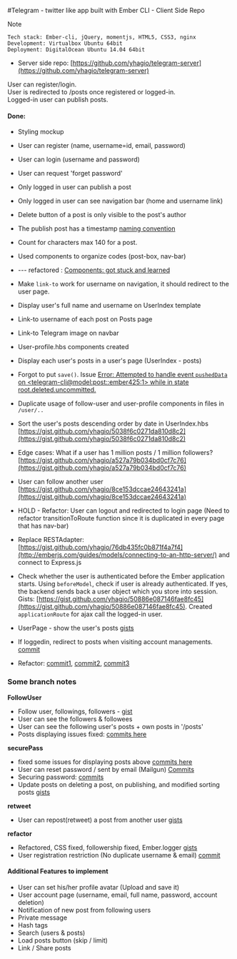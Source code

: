 #Telegram - twitter like app built with Ember CLI - Client Side Repo

Note
```
Tech stack: Ember-cli, jQuery, momentjs, HTML5, CSS3, nginx
Development: Virtualbox Ubuntu 64bit
Deployment: DigitalOcean Ubuntu 14.04 64bit
```

* Server side repo: [https://github.com/yhagio/telegram-server](https://github.com/yhagio/telegram-server)

User can register/login. <br>
User is redirected to /posts once registered or logged-in. <br>
Logged-in user can publish posts. <br>

#### Done: 
* Styling mockup
* User can register (name, username=id, email, password)
* User can login (username and password)
* User can request 'forget password'

* Only logged in user can publish a post
* Only logged in user can see navigation bar (home and username link)
* Delete button of a post is only visible to the post's author
* The publish post has a timestamp [naming convention](https://gist.github.com/yhagio/129ec15371c60a2741ce)
* Count for characters max 140 for a post.

* Used components to organize codes (post-box, nav-bar)
* --- refactored : [Components: got stuck and learned](https://gist.github.com/yhagio/2829c2ca73291003abab)

* Make `link-to` work for username on navigation, it should redirect to the user page.
* Display user's full name and username on UserIndex template
* Link-to username of each post on Posts page
* Link-to Telegram image on navbar

* User-profile.hbs components created
* Display each user's posts in a user's page (UserIndex - posts)
* Forgot to put `save()`. Issue [Error: Attempted to handle event `pushedData` on <telegram-cli@model:post::ember425:1> while in state root.deleted.uncommitted.](https://gist.github.com/yhagio/080d8af5e8b9c3d027a3/edit)

* Duplicate usage of follow-user and user-profile components in files in `/user/..`
* Sort the user's posts descending order by date in UserIndex.hbs [https://gist.github.com/yhagio/5038f6c0271da810d8c2](https://gist.github.com/yhagio/5038f6c0271da810d8c2)
* Edge cases: What if a user has 1 million posts / 1 million followers? [https://gist.github.com/yhagio/a527a79b034bd0cf7c76](https://gist.github.com/yhagio/a527a79b034bd0cf7c76)

* User can follow another user [https://gist.github.com/yhagio/8ce153dccae24643241a](https://gist.github.com/yhagio/8ce153dccae24643241a)

* HOLD - Refactor: User can logout and redirected to login page (Need to refactor transitionToRoute function since it is duplicated in every page that has nav-bar)
* Replace RESTAdapter: [https://gist.github.com/yhagio/76db435fc0b871f4a7f4](http://emberjs.com/guides/models/connecting-to-an-http-server/) and connect to Express.js

* Check whether the user is authenticated before the Ember application starts. Using `beforeModel`, check if user is already authenticated. If yes, the backend sends back a user object which you store into session. Gists: [https://gist.github.com/yhagio/50886e087146fae8fc45](https://gist.github.com/yhagio/50886e087146fae8fc45). Created `applicationRoute` for ajax call the logged-in user.

* UserPage - show the user's posts [gists](https://gist.github.com/yhagio/d5670c8d7ef4b41be795)

* If loggedin, redirect to posts when visiting account managements. [commit](https://github.com/yhagio/telegram-cli/commit/9e7809de6a6a5ee56a2902e1c3b596d322ce0a45)
* Refactor: [commit1](https://github.com/yhagio/telegram-cli/commit/75ac8047cab95e26017909851974cdc785e5705a), [commit2](https://github.com/yhagio/telegram-cli/commit/ac9e0be21b46424ab3a492ef58922a6810a49b10), [commit3](https://github.com/yhagio/telegram-cli/commit/641ca3dcbca9ac04cefb2a5442af5ebc250dcb3c)

### Some branch notes

**FollowUser**
* Follow user, followings, followers - [gist](https://gist.github.com/yhagio/214f0a60d4059cd51a08)
* User can see the followers & followees
* User can see the following user's posts + own posts in '/posts'
* Posts displaying issues fixed: [commits here](https://gist.github.com/yhagio/9224cccb652a9a106096)

**securePass**
* fixed some issues for displaying posts above [commits here](https://gist.github.com/yhagio/9224cccb652a9a106096)
* User can reset password / sent by email (Mailgun) [Commits](https://gist.github.com/yhagio/9c6ac9f185bea1dca5b8)
* Securing password: [commits](https://gist.github.com/yhagio/4eb3ee7309231cdd4017)
* Update posts on deleting a post, on publishing, and modified sorting posts [gists](https://gist.github.com/yhagio/d71d881bf48c5dd88619)

**retweet**
* User can repost(retweet) a post from another user [gists](https://gist.github.com/yhagio/db981b7853d6d02477a1)

**refactor**
* Refactored, CSS fixed, followership fixed, Ember.logger [gists](https://gist.github.com/yhagio/b1bf3cda0da0b707ca24)
* User registration restriction (No duplicate username & email) [commit](https://github.com/yhagio/telegram-cli/commit/66196c0c06e4f9931301d29f3b1ef9ceea64ef0d)


#### Additional Features to implement
* User can set his/her profile avatar (Upload and save it)
* User account page (username, email, full name, password, account deletion)
* Notification of new post from following users
* Private message
* Hash tags
* Search (users & posts)
* Load posts button (skip / limit)
* Link / Share posts